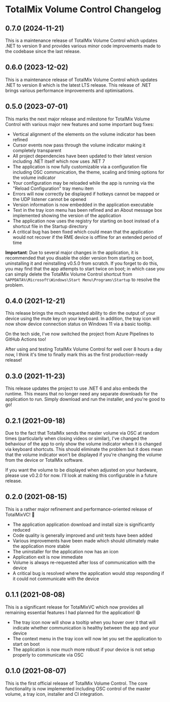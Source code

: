 # TotalMix Volume Control Changelog

## 0.7.0 (2024-11-21)

This is a maintenance release of TotalMix Volume Control which updates .NET to version 9 and
provides various minor code improvements made to the codebase since the last release.

## 0.6.0 (2023-12-02)

This is a maintenance release of TotalMix Volume Control which updates .NET to version 8 which is
the latest LTS release. This release of .NET brings various performance improvements and
optimisations.

## 0.5.0 (2023-07-01)

This marks the next major release and milestone for TotalMix Volume Control with various major new
features and some important bug fixes:

* Vertical alignment of the elements on the volume indicator has been refined
* Cursor events now pass through the volume indicator making it completely transparent
* All project dependencies have been updated to their latest version including .NET itself which
  now uses .NET 7
* The application is now fully customizable via a configuration file including OSC communication,
  the theme, scaling and timing options for the volume indicator
* Your configuration may be reloaded while the app is running via the "Reload Configuration" tray
  menu item
* Errors will now correctly be displayed if hotkeys cannot be mapped or the UDP listener cannot be
  opened
* Version information is now embedded in the application executable
* Text in the tray icon menu has been refined and an About message box implemented showing the
  version of the application
* The application now uses the registry for starting on boot instead of a shortcut file in the
  Startup directory
* A critical bug has been fixed which could mean that the application would not recover if the RME
  device is offline for an extended period of time

**Important**: Due to several major changes in the application, it is recommended that you disable
the older version from starting on boot, uninstalling it and reinstalling v0.5.0 from scratch. If
you forget to do this, you may find that the app attempts to start twice on boot; in which case you
can simply delete the TotalMix Volume Control shortcut from
`%APPDATA%\Microsoft\Windows\Start Menu\Programs\Startup` to resolve the problem.

## 0.4.0 (2021-12-21)

This release brings the much requested ability to dim the output of your device using the mute key
on your keyboard. In addition, the tray icon will now show device connection status on Windows 11
via a basic tooltip.

On the tech side, I've now switched the project from Azure Pipelines to GitHub Actions too!

After using and testing TotalMix Volume Control for well over 8 hours a day now, I think it's time
to finally mark this as the first production-ready release!

## 0.3.0 (2021-11-23)

This release updates the project to use .NET 6 and also embeds the runtime. This means that no
longer need any separate downloads for the application to run. Simply download and run the
installer, and you're good to go!

## 0.2.1 (2021-09-18)

Due to the fact that TotalMix sends the master volume via OSC at random times (particularly when
closing videos or similar), I've changed the behaviour of the app to only show the volume indicator
when it is changed via keyboard shortcuts. This should eliminate the problem but it does mean that
the volume indicator won't be displayed if you're changing the volume from the device or TotalMix
software.

If you want the volume to be displayed when adjusted on your hardware, please use v0.2.0 for now.
I'll look at making this configurable in a future release.

## 0.2.0 (2021-08-15)

This is a rather major refinement and performance-oriented release of TotalMixVC! 🎵

* The application application download and install size is significantly reduced
* Code quality is generally improved and unit tests have been added
* Various improvements have been made which should ultimately make the application more stable
* The uninstaller for the application now has an icon
* Application exit is now immediate
* Volume is always re-requested after loss of communication with the device
* A critical bug is resolved where the application would stop responding if it could not
  communicate with the device

## 0.1.1 (2021-08-08)

This is a significant release for TotalMixVC which now provides all remaining essential features I
had planned for the application! 😄

* The tray icon now will show a tooltip when you hover over it that will indicate whether
  communication is healthy between the app and your device
* The context menu in the tray icon will now let you set the application to start on boot
* The application is now much more robust if your device is not setup properly to communicate via
  OSC

## 0.1.0 (2021-08-07)

This is the first official release of TotalMix Volume Control. The core functionality is now
implemented including OSC control of the master volume, a tray icon, installer and CI integration.
